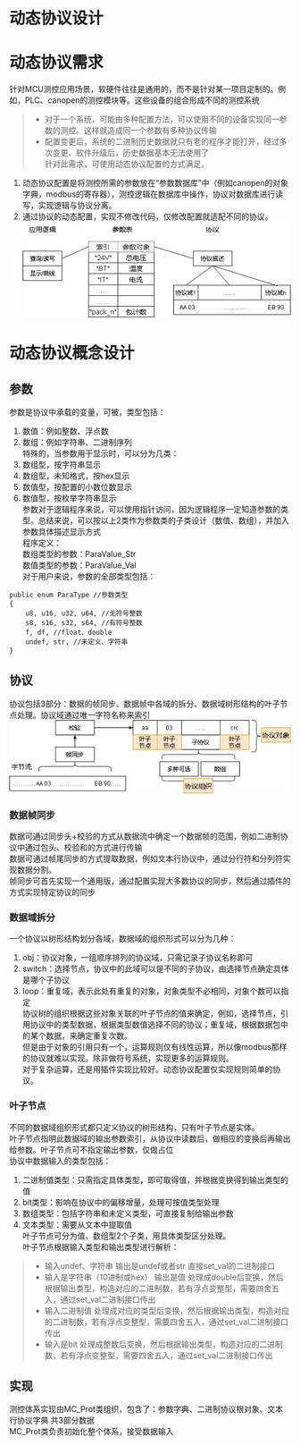 动态协议设计  
======  
# 动态协议需求  
针对MCU测控应用场景，软硬件往往是通用的，而不是针对某一项目定制的。例如，PLC、canopen的测控模块等。这些设备的组合形成不同的测控系统  
> - 对于一个系统，可能由多种配置方法，可以使用不同的设备实现同一参数的测控。这样就造成同一个参数有多种协议传输  
> - 配置变更后，系统的二进制历史数据就只有老的程序才能打开，经过多次变更、软件升级后，历史数据基本无法使用了  
针对此需求，可使用动态协议配置的方式满足。  
1. 动态协议配置是将测控所需的参数放在“参数数据库”中（例如canopen的对象字典，modbus的寄存器），测控逻辑在数据库中操作，协议对数据库进行读写，实现逻辑与协议分离。  
2. 通过协议的动态配置，实现不修改代码，仅修改配置就适配不同的协议。  
![image](draft/动态协议框架.png)  
# 动态协议概念设计  
## 参数  
参数是协议中承载的变量，可被，类型包括：  
1. 数值：例如整数、浮点数  
2. 数组：例如字符串、二进制序列  
特殊的，当参数用于显示时，可以分为几类：  
1. 数组型，按字符串显示  
1. 数组型，未知格式，按hex显示  
1. 数值型，按配置的小数位数显示  
1. 数值型，按枚举字符串显示  
参数对于逻辑程序来说，可以使用指针访问，因为逻辑程序一定知道参数的类型。总结来说，可以按以上2类作为参数类的子类设计（数值、数组），并加入参数具体描述显示方式  
程序定义：  
数组类型的参数：ParaValue_Str  
数值类型的参数：ParaValue_Val  
对于用户来说，参数的全部类型包括：  
```  
public enum ParaType //参数类型
{
	u8, u16, u32, u64, //无符号整数
	s8, s16, s32, s64, //有符号整数
	f, df, //float、double
	undef, str, //未定义、字符串
}
```  
## 协议  
协议包括3部分：数据的帧同步、数据帧中各域的拆分、数据域树形结构的叶子节点处理。协议域通过唯一字符名称来索引  
![image](draft/动态协议过程.png)  
### 数据帧同步  
数据可通过同步头+校验的方式从数据流中确定一个数据帧的范围，例如二进制协议中通过包头、校验和的方式进行传输  
数据可通过帧尾同步的方式提取数据，例如文本行协议中，通过分行符和分列符实现数据分割。  
帧同步可首先实现一个通用版，通过配置实现大多数协议的同步，然后通过插件的方式实现特定协议的同步  
### 数据域拆分  
一个协议以树形结构划分各域，数据域的组织形式可以分为几种：  
1. obj：协议对象，一组顺序排列的协议域，只需记录子协议名称即可  
2. switch：选择节点，协议中的此域可以是不同的子协议，由选择节点确定具体是哪个子协议  
3. loop：重复域，表示此处有重复的对象，对象类型不必相同，对象个数可以指定  
协议树的组织根据这些对象关联的叶子节点的值来确定，例如，选择节点，引用协议中的类型数据，根据类型数值选择不同的协议；重复域，根据数据包中的某个数据，来确定重复次数。  
但是由于对象的引用只有一个，运算规则仅有线性运算，所以像modbus那样的协议就难以实现。除非做符号系统，实现更多的运算规则。  
对于复杂运算，还是用插件实现比较好。动态协议配置仅实现规则简单的协议。  
### 叶子节点  
不同的数据域组织形式都只定义协议的树形结构，只有叶子节点是实体。  
叶子节点指明此数据域的输出参数索引，从协议中读数后，做相应的变换后再输出给参数。叶子节点可不指定输出参数，仅做占位  
协议中数据输入的类型包括：  
1. 二进制值类型：只需指定具体类型，即可取得值，并根据变换得到输出类型的值  
2. bit类型：影响在协议中的偏移增量，处理可按值类型处理  
3. 数组类型：包括字符串和未定义类型，可直接复制给输出参数  
4. 文本类型：需要从文本中提取值  
叶子节点可分为值、数组型2个子类，用具体类型区分处理。   
叶子节点根据输入类型和输出类型进行解析：  
> - 输入undef、字符串 输出是undef或者str 直接set_val的二进制接口  
> - 输入是字符串（10进制或hex） 输出是值 处理成double后变换，然后根据输出类型，构造对应的二进制数，若有浮点变整型，需要四舍五入，通过set_val二进制接口传出  
> - 输入二进制值 处理成对应的类型后变换，然后根据输出类型，构造对应的二进制数，若有浮点变整型，需要四舍五入，通过set_val二进制接口传出  
> - 输入是bit 处理成整数后变换，然后根据输出类型，构造对应的二进制数，若有浮点变整型，需要四舍五入，通过set_val二进制接口传出  
## 实现  
测控体系实现由MC_Prot类组织，包含了：参数字典、二进制协议根对象、文本行协议字典 共3部分数据  
MC_Prot类负责初始化整个体系，接受数据输入  
